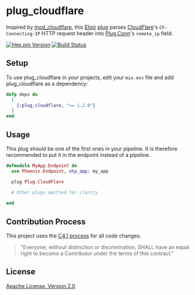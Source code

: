 # plug_cloudflare

Inspired by [mod_cloudflare](https://github.com/cloudflare/mod_cloudflare), this [Elixir](http://elixir-lang.org/) [plug](https://github.com/elixir-lang/plug) parses [CloudFlare](https://www.cloudflare.com/)'s `CF-Connecting-IP` HTTP request header into [Plug.Conn](http://hexdocs.pm/plug/Plug.Conn.html)'s `remote_ip` field.

[![Hex.pm Version](http://img.shields.io/hexpm/v/plug_cloudflare.svg)](https://hex.pm/packages/plug_cloudflare) 
[![Build Status](https://travis-ci.org/c-rack/plug_cloudflare.png?branch=master)](https://travis-ci.org/c-rack/plug_cloudflare)

## Setup

To use plug_cloudflare in your projects, edit your `mix.exs` file and add plug_cloudflare as a dependency:

```elixir
defp deps do
  [
    {:plug_cloudflare, ">= 1.2.0"}
  ]
end
```

## Usage

This plug should be one of the first ones in your pipeline.
It is therefore recommended to put it in the endpoint instead of a pipeline.

```elixir
defmodule MyApp.Endpoint do
  use Phoenix.Endpoint, otp_app: my_app

  plug Plug.CloudFlare

  # Other plugs omitted for clarity
  
end
```

## Contribution Process

This project uses the [C4.1 process](http://rfc.zeromq.org/spec:22) for all code changes.

> "Everyone, without distinction or discrimination, SHALL have an equal right to become a Contributor under the
terms of this contract."

## License

[Apache License, Version 2.0](http://www.apache.org/licenses/LICENSE-2.0)

